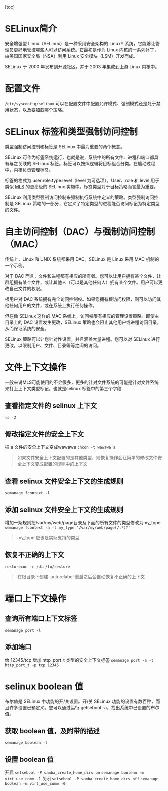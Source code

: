 [toc]

# SELinux简介
安全增强型 Linux（SELinux）是一种采用安全架构的 Linux® 系统，它能够让管理员更好地管控哪些人可以访问系统。它最初是作为 Linux 内核的一系列补丁，由美国国家安全局（NSA）利用 Linux 安全模块（LSM）开发而成。

SELinux 于 2000 年发布到开源社区，并于 2003 年集成到上游 Linux 内核中。

# 配置文件
`/etc/sysconfig/selinux` 可以在配置文件中配置允许模式、强制模式还是处于禁用状态，以及要加载哪个策略。

# SELinux 标签和类型强制访问控制
类型强制访问控制和标签是 SELinux 中最为重要的两个概念。

SELinux 可作为标签系统运行，也就是说，系统中的所有文件、进程和端口都具有与之关联的 SELinux 标签。标签可以按照逻辑将目标组合分类。在启动过程中，内核负责管理标签。

标签的格式为 user:role:type:level（level 为可选项）。User、role 和 level 用于类似 [MLS](https://access.redhat.com/documentation/en-us/red_hat_enterprise_linux/7/html/selinux_users_and_administrators_guide/mls) 的更高级的 SELinux 实施中。标签类型对于目标策略而言最为重要。

SELinux 利用类型强制访问控制来强制执行系统中定义的策略。类型强制访问控制是 SELinux 策略的一部分，它定义了特定类型的进程能否访问标记为特定类型的文件。

# 自主访问控制（DAC）与强制访问控制（MAC）
传统上，Linux 和 UNIX 系统都采用 DAC。SELinux 是 Linux 采用 MAC 机制的一个示例。

对于 DAC 而言，文件和进程都有相应的所有者。您可以让用户拥有某个文件，让群组拥有某个文件，或让其他人（可以是其他任何人）拥有某个文件。用户可以更改自己文件的权限。

根用户对 DAC 系统拥有完全访问控制权。如果您拥有根访问权限，则可以访问其他任何用户的文件，或在系统上执行任何操作。

但在像 SELinux 这样的 MAC 系统上，访问权限有相应的管理设置策略。即使主目录上的 DAC 设置发生更改，SELinux 策略也会阻止其他用户或进程访问目录，从而保证系统的安全。

SELinux 策略可以让您针对性设置，并且涵盖大量进程。您可以对 SELinux 进行更改，以限制用户、文件、目录等等之间的访问。

# 文件上下文操作
一般来说MLS可能使用的不会很多，更多的针对文件系统的可能是针对文件系统来打上上下文类型标记，也就是selinux 标签中的第三个字段
## 查看指定文件的 selinux 上下文
`ls -Z`

## 修改指定文件的安全上下文
把 a 文件的安全上下文变成wawawa
`chcon -t wawawa a`

> 如果文件安全上下文配置的是其他类型，则恢复操作会让简单的修改文件安全上下文变成配置的规则中的上下文


## 查看 selinux 文件安全上下文的生成规则
`semanage fcontext -l`
## 添加 selinux 文件安全上下文的生成规则
增加一条规则把/var/my/web/page目录及下面的所有文件的类型修改为my_type
`semanage fcontext -a -t my_type '/var/my/web/page(/.*)?'`
> my_type 应该是实际支持的类型
## 恢复不正确的上下文
`restorecon -r /dir/to/restore`

> 在根目录下创建 .autorelabel 重启之后会自动恢复不正确的上下文

# 端口上下文操作
## 查询所有端口上下文标签
`semanage port -l`

## 添加端口
给 12345/tcp 增加 http_port_t 类型的安全上下文标签
`semanage port -a -t http_port_t -p tcp 12345`


# selinux boolean 值
布尔值是 SELinux 中功能的开/关设置。开/关 SELinux 功能的设置有数百种，而且许多设置已预定义。您可以通过运行 getsebool -a，找出系统中已设置的布尔值。

## 获取 boolean 值，及附带的描述
`semanage boolean -l`

## 设置 boolean 值
开启
`setsebool -P samba_create_home_dirs on`
`semanage boolean -m virt_use_comm -1`
关闭
`setsebool -P samba_create_home_dirs off`
`semanage boolean -m virt_use_comm -0`

